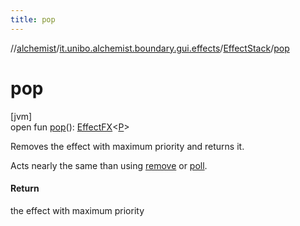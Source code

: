 ```yaml
---
title: pop
---
```

//[alchemist](../../../index.html)/[it.unibo.alchemist.boundary.gui.effects](../index.html)/[EffectStack](index.html)/[pop](pop.html)



# pop



[jvm]\
open fun [pop](pop.html)(): [EffectFX](../-effect-f-x/index.html)<[P](../../it.unibo.alchemist.boundary.gui.effects.json/-effect-group-adapter/index.html)>



Removes the effect with maximum priority and returns it. 



 Acts nearly the same than using [remove](remove.html) or [poll](poll.html).



#### Return



the effect with maximum priority




